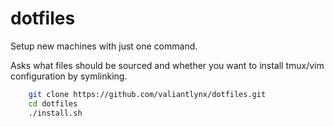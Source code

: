 # dotfiles

Setup new machines with just one command.

Asks what files should be sourced and whether you want to install tmux/vim configuration by symlinking.
```bash
    git clone https://github.com/valiantlynx/dotfiles.git
    cd dotfiles
    ./install.sh
```
